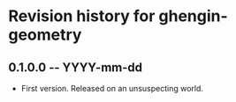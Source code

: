 # Revision history for ghengin-geometry

## 0.1.0.0 -- YYYY-mm-dd

* First version. Released on an unsuspecting world.
